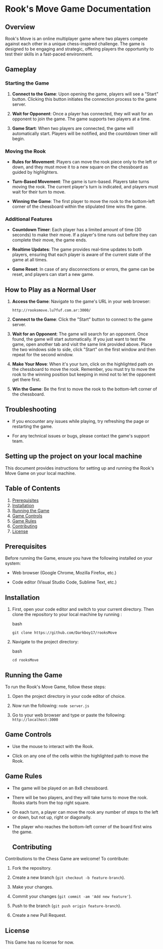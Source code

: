 # Rook's Move Game Documentation

## Overview

Rook's Move is an online multiplayer game where two players compete against each other in a unique chess-inspired challenge. The game is designed to be engaging and strategic, offering players the opportunity to test their skills in a fast-paced environment.

## Gameplay

### Starting the Game

1.  **Connect to the Game**: Upon opening the game, players will see a "Start" button. Clicking this button initiates the connection process to the game server.

2.  **Wait for Opponent**: Once a player has connected, they will wait for an opponent to join the game. The game supports two players at a time.

3.  **Game Start**: When two players are connected, the game will automatically start. Players will be notified, and the countdown timer will begin.

### Moving the Rook

-   **Rules for Movement**: Players can move the rook piece only to the left or down, and they must move it to a new square on the chessboard as guided by highlighters.

-   **Turn-Based Movement**: The game is turn-based. Players take turns moving the rook. The current player's turn is indicated, and players must wait for their turn to move.

-   **Winning the Game**: The first player to move the rook to the bottom-left corner of the chessboard within the stipulated time wins the game.

### Additional Features

-   **Countdown Timer**: Each player has a limited amount of time (30 seconds) to make their move. If a player's time runs out before they can complete their move, the game ends.

-   **Realtime Updates**: The game provides real-time updates to both players, ensuring that each player is aware of the current state of the game at all times.

-   **Game Reset**: In case of any disconnections or errors, the game can be reset, and players can start a new game.

## How to Play as a Normal User

1.  **Access the Game**: Navigate to the game's URL in your web browser:

		http://rooksmove.lu7fuf.com.ar:3000/

3.  **Connect to the Game**: Click the "Start" button to connect to the game server.

4.  **Wait for an Opponent**: The game will search for an opponent. Once found, the game will start automatically. If you just want to test the game, open another tab and visit the same link provided above. Place the two windows side to side, click "Start" on the first window and then repeat for the second window.

5.  **Make Your Move**: When it's your turn, click on the highlighted path on the chessboard to move the rook. Remember, you must try to move the rook to the winning position but keeping in mind not to let the opponent get there first.

6.  **Win the Game**: Be the first to move the rook to the bottom-left corner of the chessboard.

## Troubleshooting
-   If you encounter any issues while playing, try refreshing the page or restarting the game.

-   For any technical issues or bugs, please contact the game's support team.


## Setting up the project on your local machine
This document provides instructions for setting up and running the Rook's Move Game on your local machine.

## Table of Contents
 1. [Prerequisites](#prerequisites)
 2. [Installation](#installation)
 3. [Running the Game](#running-the-game)
 4. [Game Controls](#game-controls)
 5.  [Game Rules](#game-rules)
 6. [Contributing](#contributing)
 7.  [License](#license)

## Prerequisites
Before running the Game, ensure you have the following installed on your system:

- Web browser (Google Chrome, Mozilla Firefox, etc.)

- Code editor (Visual Studio Code, Sublime Text, etc.)

## Installation

1. First, open your code editor and switch to your current directory. Then clone the repository to your local machine by running :

  

	bash

  

	`git clone https://github.com/Darkboy17/rooksMove`

2. Navigate to the project directory:

	bash

	`cd rooksMove`
  

## Running the Game

To run the Rook's Move Game, follow these steps:
  
 1. Open the project directory in your code editor of choice.

 2. Now run the following:
	`node server.js`

 3. Go to your web browser and type or paste the following:
	`http://localhost:3000`
  

## Game Controls

- Use the mouse to interact with the Rook.

- Click on any one of the cells within the highlighted path to move the Rook.

## Game Rules

- The game will be played on an 8x8 chessboard.

- There will be two players, and they will take turns to move the rook. Rooks starts from the top right square.

- On each turn, a player can move the rook any number of steps to the left or down, but not up, right or diagonally.

- The player who reaches the bottom-left corner of the board first wins the game.

  ## Contributing

Contributions to the Chess Game are welcome! To contribute:

1. Fork the repository.

2. Create a new branch (`git checkout -b feature-branch`).

3. Make your changes.

4. Commit your changes (`git commit -am 'Add new feature'`).

5. Push to the branch (`git push origin feature-branch`).

6. Create a new Pull Request.


## License

This Game has no license for now.
